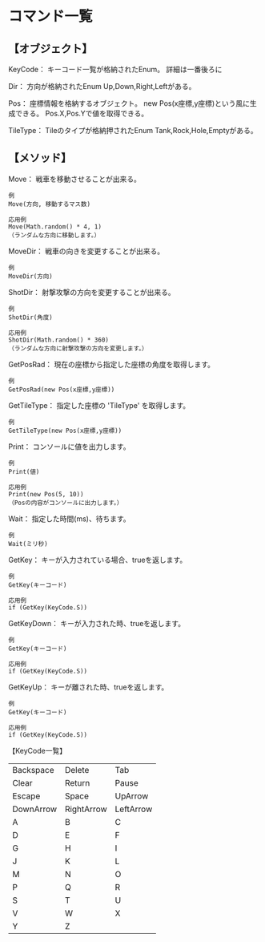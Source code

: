 # コマンド一覧

## 【オブジェクト】
KeyCode：
キーコード一覧が格納されたEnum。
詳細は一番後ろに

Dir：
方向が格納されたEnum
Up,Down,Right,Leftがある。

Pos：
	座標情報を格納するオブジェクト。
	new Pos(x座標,y座標)という風に生成できる。
	Pos.X,Pos.Yで値を取得できる。

TileType：
	Tileのタイプが格納押されたEnum
	Tank,Rock,Hole,Emptyがある。


## 【メソッド】

Move：
	戦車を移動させることが出来る。

	例
	Move(方向, 移動するマス数)

	応用例
	Move(Math.random() * 4, 1)
	（ランダムな方向に移動します。）

MoveDir：
	戦車の向きを変更することが出来る。

	例
	MoveDir(方向)
	
ShotDir：
	射撃攻撃の方向を変更することが出来る。

	例
	ShotDir(角度)

	応用例
	ShotDir(Math.random() * 360)
	（ランダムな方向に射撃攻撃の方向を変更します。）

GetPosRad：
	現在の座標から指定した座標の角度を取得します。

	例
	GetPosRad(new Pos(x座標,y座標))
	
GetTileType：
	指定した座標の 'TileType' を取得します。

	例
	GetTileType(new Pos(x座標,y座標))

Print：
	コンソールに値を出力します。

	例
	Print(値)

	応用例
	Print(new Pos(5, 10))
	（Posの内容がコンソールに出力します。）

Wait：
	指定した時間(ms)、待ちます。

	例
	Wait(ミリ秒)

GetKey：
	キーが入力されている場合、trueを返します。

	例
	GetKey(キーコード)

	応用例
	if (GetKey(KeyCode.S))

GetKeyDown：
	キーが入力された時、trueを返します。

	例
	GetKey(キーコード)

	応用例
	if (GetKey(KeyCode.S))

GetKeyUp：
	キーが離された時、trueを返します。

	例
	GetKey(キーコード)

	応用例
	if (GetKey(KeyCode.S))

【KeyCode一覧】

| | | |
|---|---|---|
|Backspace|Delete|Tab|
|Clear|Return|Pause|
|Escape|Space|UpArrow|
|DownArrow|RightArrow|LeftArrow
|A|B|C|
|D|E|F|
|G|H|I|
|J|K|L|
|M|N|O|
|P|Q|R|
|S|T|U|
|V|W|X|
|Y|Z| |
